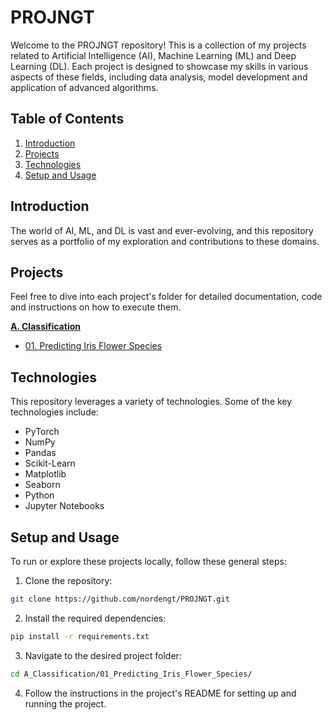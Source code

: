 # PROJNGT

Welcome to the PROJNGT repository! This is a collection of my projects related to Artificial Intelligence (AI), Machine Learning (ML) and Deep Learning (DL). Each project is designed to showcase my skills in various aspects of these fields, including data analysis, model development and application of advanced algorithms.

## Table of Contents

1. [Introduction](#introduction)
2. [Projects](#projects)
3. [Technologies](#technologies)
4. [Setup and Usage](#setup-and-usage)

## Introduction

The world of AI, ML, and DL is vast and ever-evolving, and this repository serves as a portfolio of my exploration and contributions to these domains. 

## Projects

Feel free to dive into each project's folder for detailed documentation, code and instructions on how to execute them.

**[A. Classification](A_Classification)**   
- [01. Predicting Iris Flower Species](A_Classification/01_Predicting_Iris_Flower_Species/)



## Technologies

This repository leverages a variety of technologies. Some of the key technologies include:

- PyTorch
- NumPy
- Pandas
- Scikit-Learn
- Matplotlib
- Seaborn
- Python
- Jupyter Notebooks

## Setup and Usage

To run or explore these projects locally, follow these general steps:

1. Clone the repository:

```bash
git clone https://github.com/nordengt/PROJNGT.git
```

2. Install the required dependencies:

```bash
pip install -r requirements.txt
```

3. Navigate to the desired project folder:

```bash
cd A_Classification/01_Predicting_Iris_Flower_Species/
```

4. Follow the instructions in the project's README for setting up and running the project.
